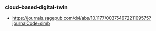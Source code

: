 
### cloud–based-digital-twin
- https://journals.sagepub.com/doi/abs/10.1177/00375497221109575?journalCode=simb




